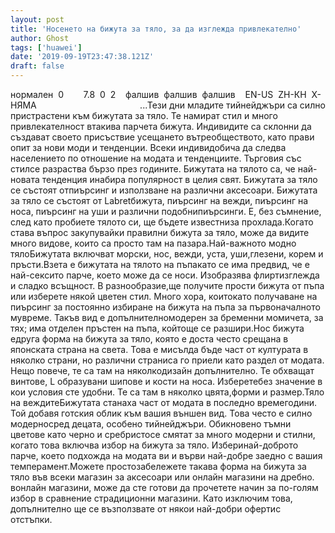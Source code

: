 ```yaml
---
layout: post
title: 'Носенето на бижута за тяло, за да изглежда привлекателно'
author: Ghost
tags: ['huawei']
date: '2019-09-19T23:47:38.121Z'
draft: false
---
```


нормален  0        7.8  0  2    фалшив  фалшив  фалшив    EN-US  ZH-КН  X-НЯМА                                          ...Тези дни младите тийнейджъри са силно пристрастени към бижутата за тяло. Те намират стил и много привлекателност втакива парчета бижута. Индивидите са склонни да създават своето присъствие усещането вътреобществото, като прави опит за нови моди и тенденции. Всеки индивидобича да следва населението по отношение на модата и тенденциите. Търговия със стилсе разраства бързо през годините. Бижутата на тялото са, че най-новата тенденция инабира популярност в целия свят. Бижутата за тяло се състоят отпиърсинг и използване на различни аксесоари. Бижутата за тяло се състоят от Labretбижута, пиърсинг на вежди, пиърсинг на носа, пиърсинг на уши и различни подобнипиърсинги. Е, без съмнение, след като пробиете тялото си, ще бъдете известниза прохлада.Когато става въпрос закупувайки правилни бижута за тяло, може да видите много видове, които са просто там на пазара.Най-важното модно тялоБижутата включват морски, нос, вежди, уста, уши,глезени, корем и пръсти.Взета е бижутата на тялото на пъпакато се има предвид, че е най-сексито парче, което може да се носи. Изобразява флиртизглежда и сладко всъщност. В разнообразие,ще получите прости бижута от пъпа или изберете някой цветен стил. Много хора, коитокато получаване на пиърсинг за постоянно избиране на бижута на пъпа за първоначалното мувреме. Такъв вид е допълнителномодерен за бременни момичета, за тях; има отделен пръстен на пъпа, койтоще се разшири.Нос бижута едруга форма на бижута за тяло, която е доста често срещана в японската страна на света. Това е мисълда бъде част от културата в няколко страни, но различни страниса го приели като раздел от модата. Нещо повече, те са там на няколкодизайн допълнително. Те обхващат винтове, L образувани шипове и кости на носа. Изберетебез значение в кои условия сте удобни. Те са там в няколко цвята,форми и размер.Тяло на веждитеБижутата станаха част от модата в последно времегодини. Той добавя готския облик към вашия външен вид. Това често е силно модерносред децата, особено тийнейджъри. Обикновено тъмни цветове като черно и сребристосе смятат за много модерни и стилни, когато това включва избор на бижута за тяло. Изберинай-доброто парче, което подхожда на модата ви и върви най-добре заедно с вашия темперамент.Можете простозабележете такава форма на бижута за тяло във всеки магазин за аксесоари или онлайн магазини на дребно. вонлайн магазини, може да сте готови да прочетете начин за по-голям избор в сравнение страдиционни магазини. Като изключим това, допълнително ще се възползвате от някои най-добри офертис отстъпки. 
